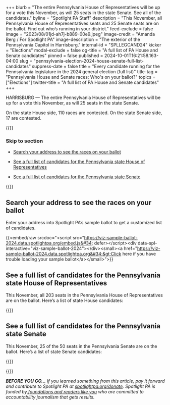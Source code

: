 +++
blurb = "The entire Pennsylvania House of Representatives will be up for a vote this November, as will 25 seats in the state Senate. See all of the candidates."
byline = "Spotlight PA Staff"
description = "This November, all Pennsylvania House of Representatives seats and 25 Senate seats are on the ballot. Find out who’s running in your district."
feed-exclude = false
image = "2023/08/01jd-ah7j-b889-00e9.jpeg"
image-credit = "Amanda Berg / For Spotlight PA"
image-description = "The exterior of the Pennsylvania Capitol in Harrisburg."
internal-id = "SPLLEGCAND24"
kicker = "Elections"
modal-exclude = false
og-title = "A full list of PA House and Senate candidates"
pinned = false
published = 2024-10-01T16:21:58.163-04:00
slug = "pennsylvania-election-2024-house-senate-full-list-candidates"
suppress-date = false
title = "Every candidate running for the Pennsylvania legislature in the 2024 general election (full list)"
title-tag = "Pennsylvania House and Senate races: Who's on your ballot?"
topics = ["Elections"]
twitter-title = "A full list of PA House and Senate candidates"
+++

HARRISBURG — The entire Pennsylvania House of Representatives will be up for a vote this November, as will 25 seats in the state Senate.

On the state House side, 110 races are contested. On the state Senate side, 17 are contested.

{{<toc>}}

### Skip to section

- <a href="#spl-heading-1">Search your address to see the races on your ballot</a>

- <a href="#spl-heading-3">See a full list of candidates for the Pennsylvania state House of Representatives</a>

- <a href="#spl-heading-4">See a full list of candidates for the Pennsylvania state Senate</a>

{{</toc>}}

<h2 id="spl-heading-1">Search your address to see the races on your ballot</h2>

Enter your address into Spotlight PA’s sample ballot to get a customized list of candidates.

{{<embed/raw srcdoc="&lt;script src=&#34;https://viz-sample-ballot-2024.data.spotlightpa.org/embed.js&#34; defer&gt;&lt;/script&gt;&lt;div data-spl-interactive=&#34;viz-sample-ballot-2024&#34;&gt;&lt;/div&gt;&lt;small&gt;&lt;a href=&#34;https://viz-sample-ballot-2024.data.spotlightpa.org&#34;&gt;Click here if you have trouble loading your sample ballot&lt;/a&gt;&lt;/small&gt;">}}

<h2 id="spl-heading-2"></h2>

<h2 id="spl-heading-3">See a full list of candidates for the Pennsylvania state House of Representatives</h2>

This November, all 203 seats in the Pennsylvania House of Representatives are on the ballot. Here’s a list of state House candidates:

{{<flourish src="visualisation/19433958" >}}

<h2 id="spl-heading-4">See a full list of candidates for the Pennsylvania state Senate</h2>

This November, 25 of the 50 seats in the Pennsylvania Senate are on the ballot. Here’s a list of state Senate candidates:

{{<flourish src="visualisation/19630632" >}}

{{<dewey-assistant>}}

<strong><em>BEFORE YOU GO…</em></strong><em> If you learned something from this article, pay it forward and contribute to Spotlight PA at </em><a href="https://www.spotlightpa.org/donate"><em>spotlightpa.org/donate</em></a><em>. Spotlight PA is funded by</em><a href="https://www.spotlightpa.org/support"><em> foundations and readers like you</em></a><em> who are committed to accountability journalism that gets results.</em>


